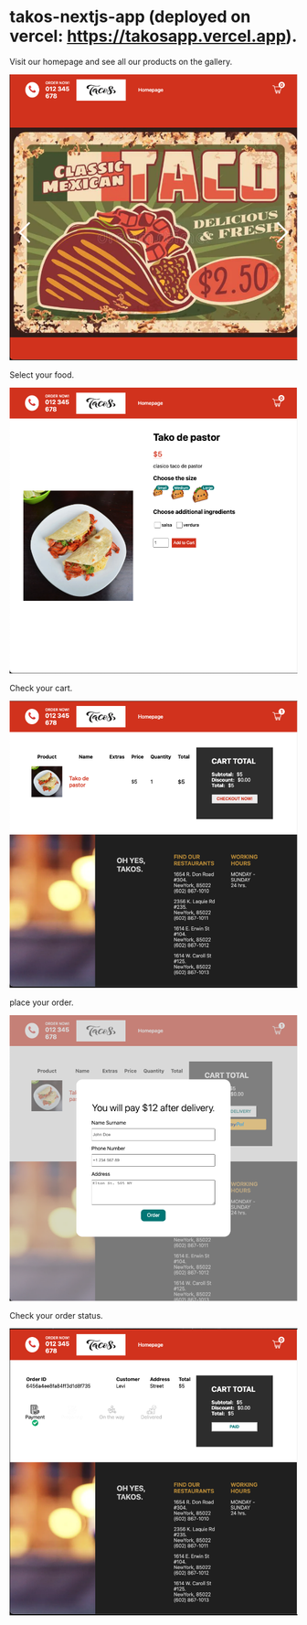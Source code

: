 # takos-nextjs-app (deployed on vercel: https://takosapp.vercel.app).

Visit our homepage and see all our products on the gallery.

![home_page_gallery](./read_img/takos1.png)

Select your food.

![home_page_gallery](./read_img/takos2.png)

Check your cart.

![home_page_gallery](./read_img/takos3.png)

place your order.

![home_page_gallery](./read_img/takos4.png)

Check your order status.

![home_page_gallery](./read_img/takos5.png)
